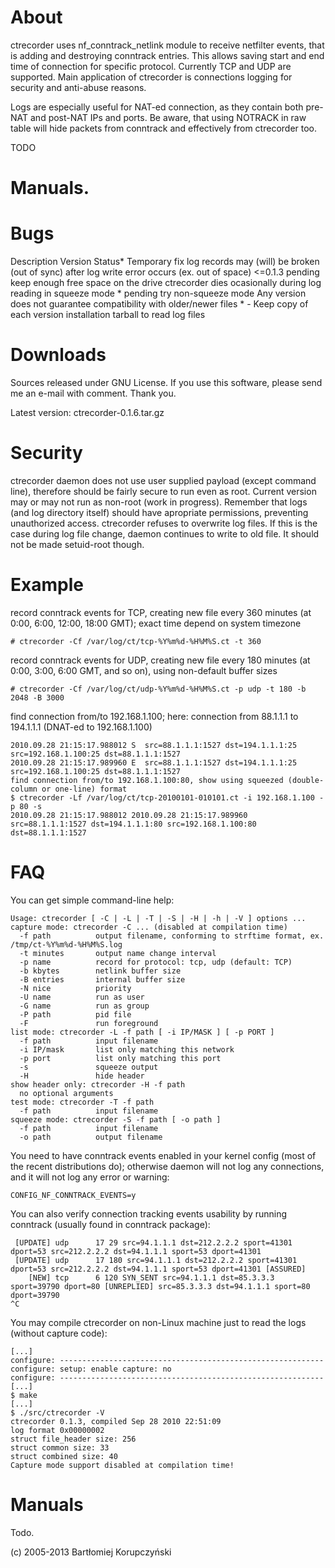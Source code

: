 # About

ctrecorder uses nf_conntrack_netlink module to receive netfilter events, that is adding and destroying conntrack entries.
This allows saving start and end time of connection for specific protocol. Currently TCP and UDP are supported.
Main application of ctrecorder is connections logging for security and anti-abuse reasons.

Logs are especially useful for NAT-ed connection, as they contain both pre-NAT and post-NAT IPs and ports.
Be aware, that using NOTRACK in raw table will hide packets from conntrack and effectively from ctrecorder too.

TODO

# Manuals.


# Bugs

Description	Version	Status*	Temporary fix
log records may (will) be broken (out of sync) after log write error occurs (ex. out of space)	<=0.1.3	pending	keep enough free space on the drive
ctrecorder dies ocasionally during log reading in squeeze mode	*	pending	try non-squeeze mode
Any version does not guarantee compatibility with older/newer files	*	-	Keep copy of each version installation tarball to read log files


# Downloads

Sources released under GNU License.
If you use this software, please send me an e-mail with comment. Thank you.

Latest version:
ctrecorder-0.1.6.tar.gz

# Security

ctrecorder daemon does not use user supplied payload (except command line), therefore should be fairly secure to run even as root. Current version may or may not run as non-root (work in progress).
Remember that logs (and log directory itself) should have apropriate permissions, preventing unauthorized access.
ctrecorder refuses to overwrite log files. If this is the case during log file change, daemon continues to write to old file. It should not be made setuid-root though.


# Example

record conntrack events for TCP, creating new file every 360 minutes (at 0:00, 6:00, 12:00, 18:00 GMT); exact time depend on system timezone
```# mkdir -m 0700 /var/log/ct/
# ctrecorder -Cf /var/log/ct/tcp-%Y%m%d-%H%M%S.ct -t 360
```
record conntrack events for UDP, creating new file every 180 minutes (at 0:00, 3:00, 6:00 GMT, and so on), using non-default buffer sizes
```# mkdir -m 0700 /var/log/ct/
# ctrecorder -Cf /var/log/ct/udp-%Y%m%d-%H%M%S.ct -p udp -t 180 -b 2048 -B 3000
```
find connection from/to 192.168.1.100; here: connection from 88.1.1.1 to 194.1.1.1 (DNAT-ed to 192.168.1.100)
```$ ctrecorder -Lf /var/log/ct/tcp-20100101-010101.ct -i 192.168.1.100
2010.09.28 21:15:17.988012 S  src=88.1.1.1:1527 dst=194.1.1.1:25 src=192.168.1.100:25 dst=88.1.1.1:1527
2010.09.28 21:15:17.989960 E  src=88.1.1.1:1527 dst=194.1.1.1:25 src=192.168.1.100:25 dst=88.1.1.1:1527
find connection from/to 192.168.1.100:80, show using squeezed (double-column or one-line) format
$ ctrecorder -Lf /var/log/ct/tcp-20100101-010101.ct -i 192.168.1.100 -p 80 -s
2010.09.28 21:15:17.988012 2010.09.28 21:15:17.989960 src=88.1.1.1:1527 dst=194.1.1.1:80 src=192.168.1.100:80 dst=88.1.1.1:1527
```

# FAQ

You can get simple command-line help:
```$ ctrecorder -h
Usage: ctrecorder [ -C | -L | -T | -S | -H | -h | -V ] options ...
capture mode: ctrecorder -C ... (disabled at compilation time)
  -f path          output filename, conforming to strftime format, ex. /tmp/ct-%Y%m%d-%H%M%S.log
  -t minutes       output name change interval
  -p name          record for protocol: tcp, udp (default: TCP)
  -b kbytes        netlink buffer size
  -B entries       internal buffer size
  -N nice          priority
  -U name          run as user
  -G name          run as group
  -P path          pid file
  -F               run foreground
list mode: ctrecorder -L -f path [ -i IP/MASK ] [ -p PORT ]
  -f path          input filename
  -i IP/mask       list only matching this network
  -p port          list only matching this port
  -s               squeeze output
  -H               hide header
show header only: ctrecorder -H -f path
  no optional arguments
test mode: ctrecorder -T -f path
  -f path          input filename
squeeze mode: ctrecorder -S -f path [ -o path ]
  -f path          input filename
  -o path          output filename
```
You need to have conntrack events enabled in your kernel config (most of the recent distributions do); otherwise daemon will not log any connections, and it will not log any error or warning:

``` $ grep CONFIG_NF_CONNTRACK_EVENTS /boot/config-uname -r
CONFIG_NF_CONNTRACK_EVENTS=y
```
You can also verify connection tracking events usability by running conntrack (usually found in conntrack package):

``` $ conntrack -E
 [UPDATE] udp      17 29 src=94.1.1.1 dst=212.2.2.2 sport=41301 dport=53 src=212.2.2.2 dst=94.1.1.1 sport=53 dport=41301
 [UPDATE] udp      17 180 src=94.1.1.1 dst=212.2.2.2 sport=41301 dport=53 src=212.2.2.2 dst=94.1.1.1 sport=53 dport=41301 [ASSURED]
    [NEW] tcp      6 120 SYN_SENT src=94.1.1.1 dst=85.3.3.3 sport=39790 dport=80 [UNREPLIED] src=85.3.3.3 dst=94.1.1.1 sport=80 dport=39790
^C
```
You may compile ctrecorder on non-Linux machine just to read the logs (without capture code):
```$ ./configure --disable-capture
[...]
configure: -----------------------------------------------------------
configure: setup: enable capture: no
configure: -----------------------------------------------------------
[...]
$ make
[...]
$ ./src/ctrecorder -V
ctrecorder 0.1.3, compiled Sep 28 2010 22:51:09
log format 0x00000002
struct file_header size: 256
struct common size: 33
struct combined size: 40
Capture mode support disabled at compilation time!
```
# Manuals

Todo.


(c) 2005-2013 Bartłomiej Korupczyński
